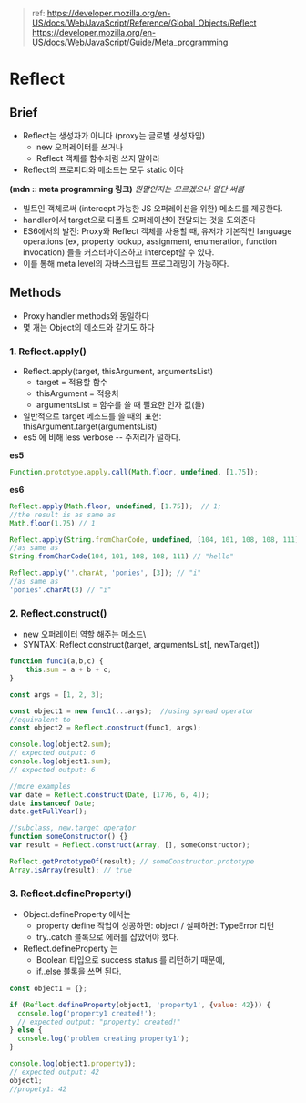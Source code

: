 > ref: https://developer.mozilla.org/en-US/docs/Web/JavaScript/Reference/Global_Objects/Reflect 
> https://developer.mozilla.org/en-US/docs/Web/JavaScript/Guide/Meta_programming

# Reflect

## Brief
- Reflect는 생성자가 아니다 (proxy는 글로벌 생성자임)
    - new 오퍼레이터를 쓰거나
    - Reflect 객체를 함수처럼 쓰지 말아라
- Reflect의 프로퍼티와 메소드는 모두 static 이다

**(mdn :: meta programming 링크)**
_뭔말인지는 모르겠으나 일단 써봄_
- 빌트인 객체로써 (intercept 가능한 JS 오퍼레이션을 위한) 메소드를 제공한다.
- handler에서 target으로 디폴트 오퍼레이션이 전달되는 것을 도와준다
- ES6에서의 발전: Proxy와 Reflect 객체를 사용할 때, 유저가 기본적인 language operations (ex, property lookup, assignment, enumeration, function invocation) 들을 커스터마이즈하고 intercept할 수 있다. 
- 이를 통해 meta level의 자바스크립트 프로그래밍이 가능하다.

## Methods
- Proxy handler methods와 동일하다
- 몇 개는 Object의 메소드와 같기도 하다


### 1. Reflect.apply() 
- Reflect.apply(target, thisArgument, argumentsList)
    - target = 적용할 함수
    - thisArgument = 적용처
    - argumentsList = 함수를 쓸 때 필요한 인자 값(들)
- 일반적으로 target 메소드를 쓸 때의 표현: thisArgument.target(argumentsList)
- es5 에 비해 less verbose -- 주저리가 덜하다.

**es5**
```js
Function.prototype.apply.call(Math.floor, undefined, [1.75]);
```

**es6**
```js
Reflect.apply(Math.floor, undefined, [1.75]);  // 1;
//the result is as same as
Math.floor(1.75) // 1

Reflect.apply(String.fromCharCode, undefined, [104, 101, 108, 108, 111]); // "hello"
//as same as
String.fromCharCode(104, 101, 108, 108, 111) // "hello"

Reflect.apply(''.charAt, 'ponies', [3]); // "i"
//as same as
'ponies'.charAt(3) // "i"
```

### 2. Reflect.construct()
- new 오퍼레이터 역할 해주는 메소드\
- SYNTAX: Reflect.construct(target, argumentsList[, newTarget])

```js
function func1(a,b,c) {
    this.sum = a + b + c;
}

const args = [1, 2, 3];

const object1 = new func1(...args);  //using spread operator
//equivalent to 
const object2 = Reflect.construct(func1, args);

console.log(object2.sum);
// expected output: 6
console.log(object1.sum);
// expected output: 6

//more examples
var date = Reflect.construct(Date, [1776, 6, 4]);
date instanceof Date;
date.getFullYear();

//subclass, new.target operator
function someConstructor() {}
var result = Reflect.construct(Array, [], someConstructor);

Reflect.getPrototypeOf(result); // someConstructor.prototype
Array.isArray(result); // true
```


### 3. Reflect.defineProperty()
- Object.defineProperty 에서는 
    - property define 작업이 성공하면: object / 실패하면: TypeError 리턴 
    - try..catch 블록으로 에러를 잡았어야 했다.
- Reflect.defineProperty 는 
    - Boolean 타입으로 success status 를 리턴하기 때문에,
    - if..else 블록을 쓰면 된다.
```js
const object1 = {};

if (Reflect.defineProperty(object1, 'property1', {value: 42})) {
  console.log('property1 created!');
  // expected output: "property1 created!"
} else {
  console.log('problem creating property1');
}

console.log(object1.property1);
// expected output: 42
object1; 
//propety1: 42
```

